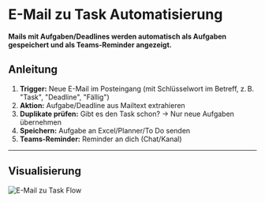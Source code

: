 # E-Mail zu Task Automatisierung

**Mails mit Aufgaben/Deadlines werden automatisch als Aufgaben gespeichert und als Teams-Reminder angezeigt.**

## Anleitung

1. **Trigger:** Neue E-Mail im Posteingang (mit Schlüsselwort im Betreff, z. B. "Task", "Deadline", "Fällig")
2. **Aktion:** Aufgabe/Deadline aus Mailtext extrahieren
3. **Duplikate prüfen:** Gibt es den Task schon? → Nur neue Aufgaben übernehmen
4. **Speichern:** Aufgabe an Excel/Planner/To Do senden
5. **Teams-Reminder:** Reminder an dich (Chat/Kanal)

---

## Visualisierung

![E-Mail zu Task Flow](../img/email-task-flow.png)
